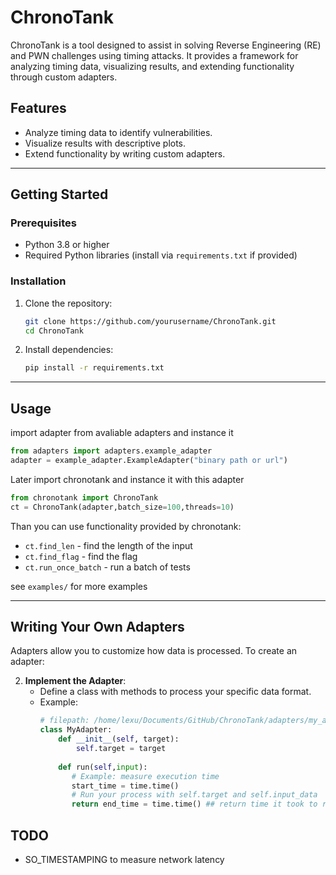 # ChronoTank

ChronoTank is a tool designed to assist in solving Reverse Engineering (RE) and PWN challenges using timing attacks. It provides a framework for analyzing timing data, visualizing results, and extending functionality through custom adapters.

## Features
- Analyze timing data to identify vulnerabilities.
- Visualize results with descriptive plots.
- Extend functionality by writing custom adapters.

---

## Getting Started

### Prerequisites
- Python 3.8 or higher
- Required Python libraries (install via `requirements.txt` if provided)

### Installation
1. Clone the repository:
   ```bash
   git clone https://github.com/yourusername/ChronoTank.git
   cd ChronoTank
   ```
2. Install dependencies:
   ```bash
   pip install -r requirements.txt
   ```

---

## Usage
import adapter from avaliable adapters and instance it
```python
from adapters import adapters.example_adapter
adapter = example_adapter.ExampleAdapter("binary path or url")
```
Later import chronotank and instance it with this adapter
```python
from chronotank import ChronoTank
ct = ChronoTank(adapter,batch_size=100,threads=10)
```

Than you can use functionality provided by chronotank:
 - `ct.find_len` - find the length of the input
 - `ct.find_flag` - find the flag
 - `ct.run_once_batch` - run a batch of tests

see `examples/` for more examples

---

## Writing Your Own Adapters

Adapters allow you to customize how data is processed. To create an adapter:


2. **Implement the Adapter**:
   - Define a class with methods to process your specific data format.
   - Example:
     ```python
     # filepath: /home/lexu/Documents/GitHub/ChronoTank/adapters/my_adapter.py
     class MyAdapter:
         def __init__(self, target):
             self.target = target
             
         def run(self,input):
            # Example: measure execution time
            start_time = time.time()
            # Run your process with self.target and self.input_data
            return end_time = time.time() ## return time it took to run the process     
     ```

## TODO
 - SO_TIMESTAMPING to measure network latency
